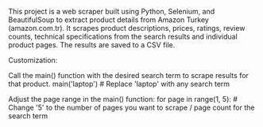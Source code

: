 This project is a web scraper built using Python, Selenium, and BeautifulSoup to extract product details from Amazon Turkey (amazon.com.tr). 
It scrapes product descriptions, prices, ratings, review counts, technical specifications from the search results and individual product pages. The results are saved to a CSV file.


Customization:

Call the main() function with the desired search term to scrape results for that product.
  main('laptop')  # Replace 'laptop' with any search term

Adjust the page range in the main() function:
  for page in range(1, 5):  # Change '5' to the number of pages you want to scrape / page count for the search term